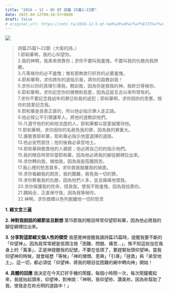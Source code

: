 ```yaml
---
title: "2016 – 12 – 05 QT 詩篇 25篇1~22節"
date: 2025-04-12T00:16:57+0800
draft: false
# original_url: https://cmtc.tw/2016-12-5-qt-%e8%a9%a9%e7%af%8725%e7%af%87122%e7%af%80
---
```


![](/images/qt.jpg)
> 詩篇25篇1\~22節（大衛的詩。）  
> 1.耶和華啊，我的心仰望你。  
> 2.我的神啊，我素來倚靠你；求你不要叫我羞愧，不要叫我的仇敵向我誇勝。  
> 3.凡等候你的必不羞愧；惟有那無故行奸詐的必要羞愧。  
> 4.耶和華啊，求你將你的道指示我，將你的路教訓我！  
> 5.求你以你的真理引導我，教訓我，因為你是救我的神。我終日等候你。  
> 6.耶和華啊，求你記念你的憐憫和慈愛，因為這是亙古以來所常有的。  
> 7.求你不要記念我幼年的罪愆和我的過犯；耶和華啊，求你因你的恩惠，按你的慈愛記念我。  
> 8.耶和華是良善正直的，所以他必指示罪人走正路。  
> 9.他必按公平引領謙卑人，將他的道教訓他們。  
> 10.凡遵守他的約和他法度的人，耶和華都以慈愛誠實待他。  
> 11.耶和華啊，求你因你的名赦免我的罪，因為我的罪重大。  
> 12.誰敬畏耶和華，耶和華必指示他當選擇的道路。  
> 13.他必安然居住；他的後裔必承受地土。  
> 14.耶和華與敬畏他的人親密；他必將自己的約指示他們。  
> 15.我的眼目時常仰望耶和華，因為他必將我的腳從網裡拉出來。  
> 16.求你轉向我，憐恤我，因為我是孤獨困苦。  
> 17.我心裡的愁苦甚多，求你救我脫離我的禍患。  
> 18.求你看顧我的困苦，我的艱難，赦免我一切的罪。  
> 19.求你察看我的仇敵，因為他們人多，並且痛痛地恨我。  
> 20.求你保護我的性命，搭救我，使我不致羞愧，因為我投靠你。  
> 21.願純全、正直保守我，因為我等候你。  
> 22.神啊，求你救贖以色列脫離他一切的愁苦

**1. 經文念三遍**

**2. 神對我說話的經節並且默想**
第15節我的眼目時常仰望耶和華，因為他必將我的腳從網裡拉出來。

**3. 分享對這節經文個人性的領受**
我感覺神提醒我讀詩篇25篇時，提醒我要不斷的「仰望神」。因為我常常總是低頭注視「困難、問題、痛苦…」，殊不知這些加在我身上的「萬事」，正是神提醒我的記號，不要在低頭了，要趕緊抬頭仰望神。當我仰望神的時候，就會經歷「等候」「神的憐憫、恩典」「引導」「拯救」與「承受地土」，這一切，都必須從「仰望神、將我的眼目從困難的網中轉向神」開始！

**4. 具體的回應**
我決定在今天訂好手機的鬧鐘，每個小時鬧一次，每次鬧鐘響起來，我就抬起頭來，仰望神，對神說：「神啊，我仰望祢、讚美祢，因為祢幫助了我，使我走在祢光明的道路中！」
